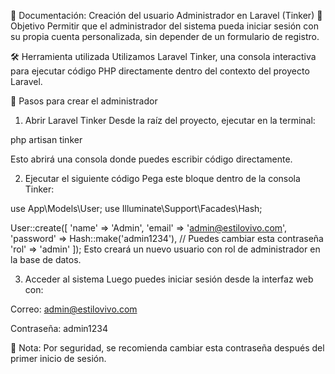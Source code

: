 📌 Documentación: Creación del usuario Administrador en Laravel (Tinker)
🎯 Objetivo
Permitir que el administrador del sistema pueda iniciar sesión con su propia cuenta personalizada, sin depender de un formulario de registro.

🛠 Herramienta utilizada
Utilizamos Laravel Tinker, una consola interactiva para ejecutar código PHP directamente dentro del contexto del proyecto Laravel.

🔁 Pasos para crear el administrador
1. Abrir Laravel Tinker
Desde la raíz del proyecto, ejecutar en la terminal:

php artisan tinker

Esto abrirá una consola donde puedes escribir código directamente.

2. Ejecutar el siguiente código
Pega este bloque dentro de la consola Tinker:


use App\Models\User;
use Illuminate\Support\Facades\Hash;

User::create([
    'name' => 'Admin',
    'email' => 'admin@estilovivo.com',
    'password' => Hash::make('admin1234'), // Puedes cambiar esta contraseña
    'rol' => 'admin'
]);
Esto creará un nuevo usuario con rol de administrador en la base de datos.

3. Acceder al sistema
Luego puedes iniciar sesión desde la interfaz web con:

Correo: admin@estilovivo.com

Contraseña: admin1234

🔐 Nota: Por seguridad, se recomienda cambiar esta contraseña después del primer inicio de sesión.